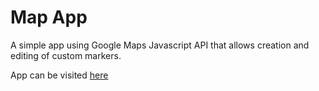 # Map App

A simple app using Google Maps Javascript API that allows creation and editing of custom markers.

App can be visited [here](https://amazing-map-app.herokuapp.com/)